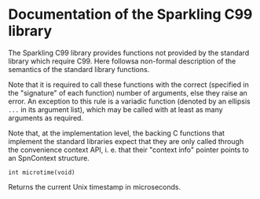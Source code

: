 Documentation of the Sparkling C99 library
===============================================================

The Sparkling C99 library provides functions not provided by the standard
library which require C99. Here followsa non-formal description of 
the semantics of the standard library functions.

Note that it is required to call these functions with the correct (specified in
the "signature" of each function) number of arguments, else they raise an error.
An exception to this rule is a variadic function (denoted by an ellipsis `...`
in its argument list), which may be called with at least as many arguments as
required.

Note that, at the implementation level, the backing C functions that implement
the standard libraries expect that they are only called through the convenience
context API, i. e. that their "context info" pointer points to an SpnContext
structure.


    int microtime(void)

Returns the current Unix timestamp in microseconds.
